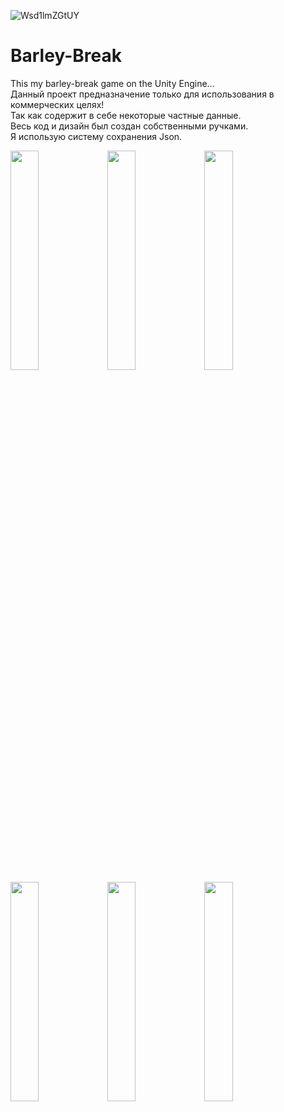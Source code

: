![Wsd1lmZGtUY](https://user-images.githubusercontent.com/14277702/112738581-17e8a400-8f75-11eb-8d96-aae7a0e286f7.jpg)
# Barley-Break

This my barley-break game on the Unity Engine...
</br>Данный проект предназначение только для использования в коммерческих целях!
</br>Так как содержит в себе некоторые частные данные.
</br>Весь код и дизайн был создан собственными ручками.
</br>Я использую систему сохранения Json.

<img src="https://user-images.githubusercontent.com/14277702/112216396-80ace500-8c32-11eb-855c-c1447b24feec.jpg" width="30%" height="30%"> <img src="https://user-images.githubusercontent.com/14277702/112738581-17e8a400-8f75-11eb-8d96-aae7a0e286f7.jpg" width="30%" height="30%"> <img src="https://user-images.githubusercontent.com/14277702/112216410-84d90280-8c32-11eb-8918-9947ff45faf9.jpg" width="30%" height="30%"> <img src="https://user-images.githubusercontent.com/14277702/112216413-860a2f80-8c32-11eb-9d5d-5a1852740b88.jpg" width="30%" height="30%"> <img src="https://user-images.githubusercontent.com/14277702/112216420-89052000-8c32-11eb-86f8-b41c0585ed9a.jpg" width="30%" height="30%"> <img src="https://user-images.githubusercontent.com/14277702/112216435-8b677a00-8c32-11eb-89f6-cbfe8672a4d5.jpg" width="30%" height="30%">
